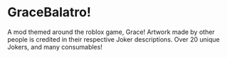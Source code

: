 # GraceBalatro!
A mod themed around the roblox game, Grace!
Artwork made by other people is credited in their respective Joker descriptions.
Over 20 unique Jokers, and many consumables!